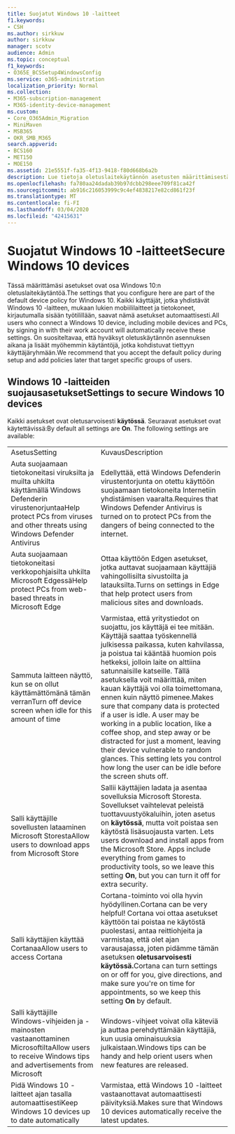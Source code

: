 ```yaml
---
title: Suojatut Windows 10 -laitteet
f1.keywords:
- CSH
ms.author: sirkkuw
author: sirkkuw
manager: scotv
audience: Admin
ms.topic: conceptual
f1_keywords:
- O365E_BCSSetup4WindowsConfig
ms.service: o365-administration
localization_priority: Normal
ms.collection:
- M365-subscription-management
- M365-identity-device-management
ms.custom:
- Core_O365Admin_Migration
- MiniMaven
- MSB365
- OKR_SMB_M365
search.appverid:
- BCS160
- MET150
- MOE150
ms.assetid: 21e5551f-fa35-4f13-9418-f80d668b6a2b
description: Lue tietoja oletuslaitekäytännön asetusten määrittämisestä, jonka mikä tahansa Windows 10 -laite saa kirjautuessaan työpaikan tai oppilaitoksen tiliin.
ms.openlocfilehash: fa780aa24dadab39b97dcbb298eee709f81ca42f
ms.sourcegitcommit: ab916c216053999c9c4ef4838217e82cd861f23f
ms.translationtype: MT
ms.contentlocale: fi-FI
ms.lasthandoff: 03/04/2020
ms.locfileid: "42415631"
---
```

# <a name="secure-windows-10-devices"></a><span data-ttu-id="32fb6-103">Suojatut Windows 10 -laitteet</span><span class="sxs-lookup"><span data-stu-id="32fb6-103">Secure Windows 10 devices</span></span>

<span data-ttu-id="32fb6-104">Tässä määrittämäsi asetukset ovat osa Windows 10:n oletuslaitekäytäntöä.</span><span class="sxs-lookup"><span data-stu-id="32fb6-104">The settings that you configure here are part of the default device policy for Windows 10.</span></span> <span data-ttu-id="32fb6-105">Kaikki käyttäjät, jotka yhdistävät Windows 10 -laitteen, mukaan lukien mobiililaitteet ja tietokoneet, kirjautumalla sisään työtilillään, saavat nämä asetukset automaattisesti.</span><span class="sxs-lookup"><span data-stu-id="32fb6-105">All users who connect a Windows 10 device, including mobile devices and PCs, by signing in with their work account will automatically receive these settings.</span></span> <span data-ttu-id="32fb6-106">On suositeltavaa, että hyväksyt oletuskäytännön asennuksen aikana ja lisäät myöhemmin käytäntöjä, jotka kohdistuvat tiettyyn käyttäjäryhmään.</span><span class="sxs-lookup"><span data-stu-id="32fb6-106">We recommend that you accept the default policy during setup and add policies later that target specific groups of users.</span></span>
  
## <a name="settings-to-secure-windows-10-devices"></a><span data-ttu-id="32fb6-107">Windows 10 -laitteiden suojausasetukset</span><span class="sxs-lookup"><span data-stu-id="32fb6-107">Settings to secure Windows 10 devices</span></span>

<span data-ttu-id="32fb6-p102">Kaikki asetukset ovat oletusarvoisesti **käytössä**. Seuraavat asetukset ovat käytettävissä:</span><span class="sxs-lookup"><span data-stu-id="32fb6-p102">By default all settings are **On**. The following settings are available:</span></span>
  
|||
|:-----|:-----|
|<span data-ttu-id="32fb6-110">Asetus</span><span class="sxs-lookup"><span data-stu-id="32fb6-110">Setting</span></span>  <br/> |<span data-ttu-id="32fb6-111">Kuvaus</span><span class="sxs-lookup"><span data-stu-id="32fb6-111">Description</span></span>  <br/> |
|<span data-ttu-id="32fb6-112">Auta suojaamaan tietokoneitasi viruksilta ja muilta uhkilta käyttämällä Windows Defenderin virustenorjuntaa</span><span class="sxs-lookup"><span data-stu-id="32fb6-112">Help protect PCs from viruses and other threats using Windows Defender Antivirus</span></span>  <br/> |<span data-ttu-id="32fb6-113">Edellyttää, että Windows Defenderin virustentorjunta on otettu käyttöön suojaamaan tietokoneita Internetiin yhdistämisen vaaralta.</span><span class="sxs-lookup"><span data-stu-id="32fb6-113">Requires that Windows Defender Antivirus is turned on to protect PCs from the dangers of being connected to the internet.</span></span>  <br/> |
|<span data-ttu-id="32fb6-114">Auta suojaamaan tietokoneitasi verkkopohjaisilta uhkilta Microsoft Edgessä</span><span class="sxs-lookup"><span data-stu-id="32fb6-114">Help protect PCs from web-based threats in Microsoft Edge</span></span>  <br/> |<span data-ttu-id="32fb6-115">Ottaa käyttöön Edgen asetukset, jotka auttavat suojaamaan käyttäjiä vahingollisilta sivustoilta ja latauksilta.</span><span class="sxs-lookup"><span data-stu-id="32fb6-115">Turns on settings in Edge that help protect users from malicious sites and downloads.</span></span>  <br/> |
|<span data-ttu-id="32fb6-116">Sammuta laitteen näyttö, kun se on ollut käyttämättömänä tämän verran</span><span class="sxs-lookup"><span data-stu-id="32fb6-116">Turn off device screen when idle for this amount of time</span></span>  <br/> |<span data-ttu-id="32fb6-p103">Varmistaa, että yritystiedot on suojattu, jos käyttäjä ei tee mitään. Käyttäjä saattaa työskennellä julkisessa paikassa, kuten kahvilassa, ja poistua tai kääntää huomion pois hetkeksi, jolloin laite on alttiina satunnaisille katseille. Tällä asetuksella voit määrittää, miten kauan käyttäjä voi olla toimettomana, ennen kuin näyttö pimenee.</span><span class="sxs-lookup"><span data-stu-id="32fb6-p103">Makes sure that company data is protected if a user is idle. A user may be working in a public location, like a coffee shop, and step away or be distracted for just a moment, leaving their device vulnerable to random glances. This setting lets you control how long the user can be idle before the screen shuts off.</span></span>  <br/> |
|<span data-ttu-id="32fb6-120">Salli käyttäjille sovellusten lataaminen Microsoft Storesta</span><span class="sxs-lookup"><span data-stu-id="32fb6-120">Allow users to download apps from Microsoft Store</span></span>  <br/> |<span data-ttu-id="32fb6-p104">Sallii käyttäjien ladata ja asentaa sovelluksia Microsoft Storesta. Sovellukset vaihtelevat peleistä tuottavuustyökaluihin, joten asetus on **käytössä**, mutta voit poistaa sen käytöstä lisäsuojausta varten.  </span><span class="sxs-lookup"><span data-stu-id="32fb6-p104">Lets users download and install apps from the Microsoft Store. Apps include everything from games to productivity tools, so we leave this setting **On**, but you can turn it off for extra security.  </span></span><br/> |
|<span data-ttu-id="32fb6-123">Salli käyttäjien käyttää Cortanaa</span><span class="sxs-lookup"><span data-stu-id="32fb6-123">Allow users to access Cortana</span></span>  <br/> |<span data-ttu-id="32fb6-124">Cortana-toiminto voi olla hyvin hyödyllinen.</span><span class="sxs-lookup"><span data-stu-id="32fb6-124">Cortana can be very helpful!</span></span> <span data-ttu-id="32fb6-125">Cortana voi ottaa asetukset käyttöön tai poistaa ne käytöstä puolestasi, antaa reittiohjeita ja varmistaa, että olet ajan varausajassa, joten pidämme tämän asetuksen **oletusarvoisesti käytössä.**</span><span class="sxs-lookup"><span data-stu-id="32fb6-125">Cortana can turn settings on or off for you, give directions, and make sure you're on time for appointments, so we keep this setting **On** by default.</span></span>  <br/> |
|<span data-ttu-id="32fb6-126">Salli käyttäjille Windows-vihjeiden ja -mainosten vastaanottaminen Microsoftilta</span><span class="sxs-lookup"><span data-stu-id="32fb6-126">Allow users to receive Windows tips and advertisements from Microsoft</span></span>  <br/> |<span data-ttu-id="32fb6-127">Windows-vihjeet voivat olla käteviä ja auttaa perehdyttämään käyttäjiä, kun uusia ominaisuuksia julkaistaan.</span><span class="sxs-lookup"><span data-stu-id="32fb6-127">Windows tips can be handy and help orient users when new features are released.</span></span>  <br/> |
|<span data-ttu-id="32fb6-128">Pidä Windows 10 -laitteet ajan tasalla automaattisesti</span><span class="sxs-lookup"><span data-stu-id="32fb6-128">Keep Windows 10 devices up to date automatically</span></span>  <br/> |<span data-ttu-id="32fb6-129">Varmistaa, että Windows 10 -laitteet vastaanottavat automaattisesti päivityksiä.</span><span class="sxs-lookup"><span data-stu-id="32fb6-129">Makes sure that Windows 10 devices automatically receive the latest updates.</span></span>  <br/> |
   

